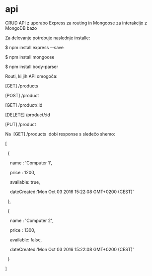 # api

CRUD API z uporabo Express za routing in Mongoose za interakcijo z MongoDB bazo

Za delovanje potrebuje naslednje installe:

$ npm install express --save

$ npm install mongoose

$ npm install body-parser

Routi, ki jih API omogoča:

[GET] /products

[POST] /product

[GET] /product/:id

[DELETE] /product/:id

[PUT] /product

Na  [GET] /products  dobi response s sledečo shemo:

[

  {

    name : 'Computer 1',

    price : 1200,

    available: true,

    dateCreated:'Mon Oct 03 2016 15:22:08 GMT+0200 (CEST)'

  },

  {

    name : 'Computer 2',

    price : 1300,

    available: false,

    dateCreated:'Mon Oct 03 2016 15:22:08 GMT+0200 (CEST)'

  }

]

